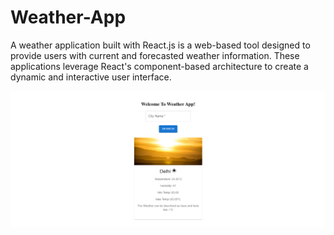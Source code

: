 # Weather-App 
A weather application built with React.js is a web-based tool designed to provide users with current and forecasted weather information. These applications leverage React's component-based architecture to create a dynamic and interactive user interface.

![image alt](https://github.com/imchatrasal007/Weather-App/blob/1f9cff5de4c0e2a50a0d210b88adf7a90ac66737/Screenshot%202025-06-18%20200620.png)
